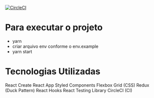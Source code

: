 [![CircleCI](https://circleci.com/gh/JandersonConstantino/json-placeholder-albums.svg?style=svg)](https://circleci.com/gh/JandersonConstantino/json-placeholder-albums)

# Para executar o projeto
- yarn
- criar arquivo env conforme o env.example
- yarn start

# Tecnologias Utilizadas
React
Create React App
Styled Components
Flexbox Grid (CSS)
Redux (Duck Pattern)
React Hooks
React Testing Library
CircleCI (CI)
